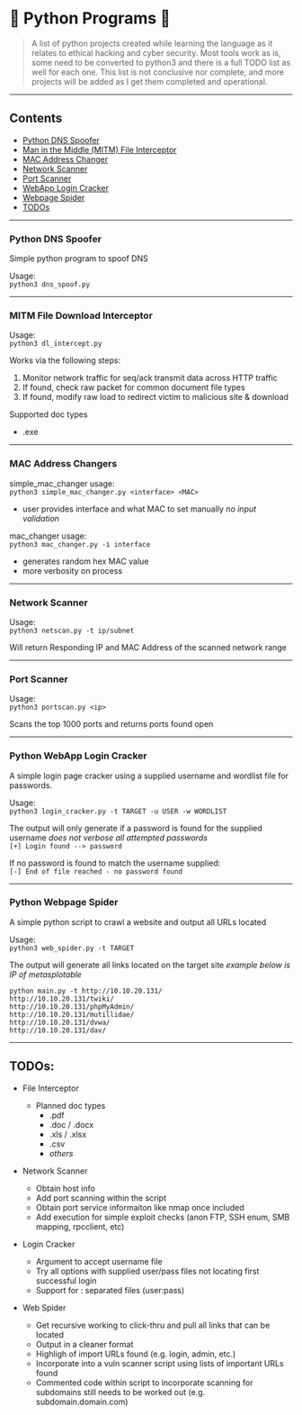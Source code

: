 # :snake: Python Programs :snake:
 > A list of python projects created while learning the language as it relates to ethical hacking and cyber security. Most tools work as is, some need to be converted to python3 and there is a full TODO list as well for each one. This list is not conclusive nor complete, and more projects will be added as I get them completed and operational.
---
## Contents
- [Python DNS Spoofer](#dns-spoofer)
- [Man in the Middle (MITM) File Interceptor](#interceptor)
- [MAC Address Changer](#mac-changer)
- [Network Scanner](#net-scanner)
- [Port Scanner](#port-scanner)
- [WebApp Login Cracker](#login-cracker)
- [Webpage Spider](#web-spider)
- [TODOs](#todo)

---
<a name="dns-spoofer"></a>
### Python DNS Spoofer

Simple python program to spoof DNS

Usage:  
`python3 dns_spoof.py`

---
<a name="interceptor"></a>
### MITM File Download Interceptor

Usage:  
`python3 dl_intercept.py`

Works via the following steps:  
1. Monitor network traffic for seq/ack transmit data across HTTP traffic
2. If found, check raw packet for common document file types
3. If found, modify raw load to redirect victim to malicious site & download
  
Supported doc types
* .exe  
---
<a name="mac-changer"></a>
### MAC Address Changers

simple_mac_changer usage:  
`python3 simple_mac_changer.py <interface> <MAC>`  
- user provides interface and what MAC to set manually *no input validation*  

mac_changer usage:  
`python3 mac_changer.py -i interface`
* generates random hex MAC value
* more verbosity on process

---
<a name="net-scanner"></a>
### Network Scanner

Usage:  
`python3 netscan.py -t ip/subnet`

Will return Responding IP and MAC Address of the scanned network range

---
<a name="port-scanner"></a>
### Port Scanner

Usage:  
`python3 portscan.py <ip>`

Scans the top 1000 ports and returns ports found open

---
<a name="login-cracker"></a>
### Python WebApp Login Cracker

A simple login page cracker using a supplied username and wordlist file for passwords.  

Usage:  
`python3 login_cracker.py -t TARGET -u USER -w WORDLIST`
  
The output will only generate if a password is found for the supplied username *does not verbose all attempted passwords*  
`[+] Login found --> password`  
  
If no password is found to match the username supplied:    
`[-] End of file reached - no password found`  

---
<a name="web-spider"></a>
### Python Webpage Spider

A simple python script to crawl a website and output all URLs located

Usage:  
`python3 web_spider.py -t TARGET`
 
The output will generate all links located on the target site *example below is IP of metasplotable*  
```
python main.py -t http://10.10.20.131/
http://10.10.20.131/twiki/
http://10.10.20.131/phpMyAdmin/
http://10.10.20.131/mutillidae/
http://10.10.20.131/dvwa/
http://10.10.20.131/dav/
```
---
<a name="todo"></a> 
## TODOs:

- File Interceptor
    - Planned doc types
        * .pdf
        * .doc / .docx
        * .xls / .xlsx        
        * .csv
        * *others*

- Network Scanner
    - Obtain host info
    - Add port scanning within the script
    - Obtain port service informaiton like nmap once included
    - Add execution for simple exploit checks (anon FTP, SSH enum, SMB mapping, rpcclient, etc)

- Login Cracker
    - Argument to accept username file
    - Try all options with supplied user/pass files not locating first successful login
    - Support for : separated files (user:pass)

- Web Spider
    - Get recursive working to click-thru and pull all links that can be located
    - Output in a cleaner format
    - Highligh of import URLs found (e.g. login, admin, etc.)
    - Incorporate into a vuln scanner script using lists of important URLs found
    - Commented code within script to incorporate scanning for subdomains still needs to be worked out (e.g. subdomain.domain.com)


